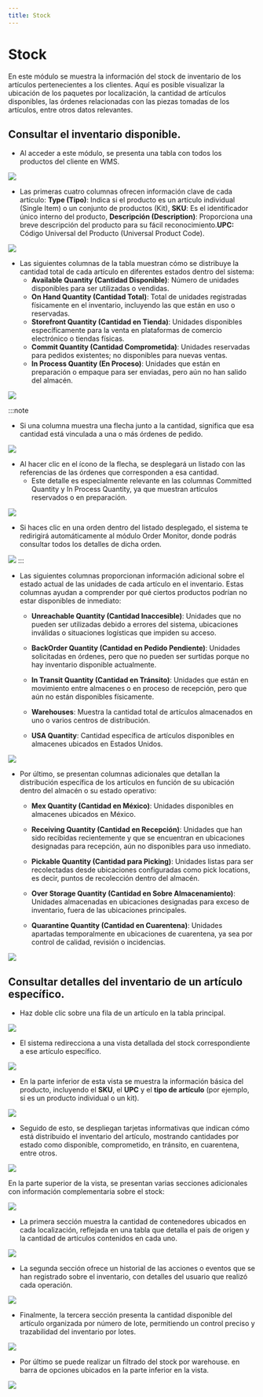 ```yaml
---
title: Stock
---
```


# Stock

En este módulo se muestra la información del stock de inventario de los artículos pertenecientes a los clientes. Aquí es posible visualizar la ubicación de los paquetes por localización, la cantidad de artículos disponibles, las órdenes relacionadas con las piezas tomadas de los artículos, entre otros datos relevantes.

## Consultar el inventario disponible. 

- Al acceder a este módulo, se presenta una tabla con todos los productos del cliente en WMS.

![](/img/upload/Stockp1-2025-13-16.png)

- Las primeras cuatro columnas ofrecen información clave de cada artículo: **Type (Tipo)**: Indica si el producto es un artículo individual (Single Item) o un conjunto de productos (Kit), **SKU**: Es el identificador único interno del producto, **Descripción (Description)**: Proporciona una breve descripción del producto para su fácil reconocimiento.**UPC:** Código Universal del Producto (Universal Product Code).

![](/img/upload/Stockp2-2025-13-16.png)

- Las siguientes columnas de la tabla muestran cómo se distribuye la cantidad total de cada artículo en diferentes estados dentro del sistema:
    -   **Available Quantity (Cantidad Disponible)**: Número de unidades disponibles para ser utilizadas o vendidas.
    - **On Hand Quantity (Cantidad Total)**: Total de unidades registradas físicamente en el inventario, incluyendo las que están en uso o reservadas.
    - **Storefront Quantity (Cantidad en Tienda)**: Unidades disponibles específicamente para la venta en plataformas de comercio electrónico o tiendas físicas.
    - **Commit Quantity (Cantidad Comprometida)**: Unidades reservadas para pedidos existentes; no disponibles para nuevas ventas.
    - **In Process Quantity (En Proceso)**: Unidades que están en preparación o empaque para ser enviadas, pero aún no han salido del almacén.

![](/img/upload/Stockp3-2025-13-16.png)


:::note
- Si una columna muestra una flecha junto a la cantidad, significa que esa cantidad está vinculada a una o más órdenes de pedido.

![](/img/upload/Stockp4-2025-13-16.png)

- Al hacer clic en el ícono de la flecha, se desplegará un listado con las referencias de las órdenes que corresponden a esa cantidad.
    - Este detalle es especialmente relevante en las columnas Committed Quantity y In Process Quantity, ya que muestran artículos reservados o en preparación.

![](/img/upload/Stockp5-2025-13-16.png)


- Si haces clic en una orden dentro del listado desplegado, el sistema te redirigirá automáticamente al módulo Order Monitor, donde podrás consultar todos los detalles de dicha orden.

![](/img/upload/Stockp6-2025-13-16.png)
:::


- Las siguientes columnas proporcionan información adicional sobre el estado actual de las unidades de cada artículo en el inventario. Estas columnas ayudan a comprender por qué ciertos productos podrían no estar disponibles de inmediato:
    - **Unreachable Quantity (Cantidad Inaccesible)**: Unidades que no pueden ser utilizadas debido a errores del sistema, ubicaciones inválidas o situaciones logísticas que impiden su acceso.
    
    - **BackOrder Quantity (Cantidad en Pedido Pendiente)**: Unidades solicitadas en órdenes, pero que no pueden ser surtidas porque no hay inventario disponible actualmente.


    -   **In Transit Quantity (Cantidad en Tránsito)**: Unidades que están en movimiento entre almacenes o en proceso de recepción, pero que aún no están disponibles físicamente.


    - **Warehouses**: Muestra la cantidad total de artículos almacenados en uno o varios centros de distribución.


    - **USA Quantity**: Cantidad específica de artículos disponibles en almacenes ubicados en Estados Unidos.

![](/img/upload/Stockp7-2025-13-16.png)


- Por último, se presentan columnas adicionales que detallan la distribución específica de los artículos en función de su ubicación dentro del almacén o su estado operativo:
    - **Mex Quantity (Cantidad en México)**: Unidades disponibles en almacenes ubicados en México.

    - **Receiving Quantity (Cantidad en Recepción)**: Unidades que han sido recibidas recientemente y que se encuentran en ubicaciones designadas para recepción, aún no disponibles para uso inmediato.

    - **Pickable Quantity (Cantidad para Picking)**: Unidades listas para ser recolectadas desde ubicaciones configuradas como pick locations, es decir, puntos de recolección dentro del almacén.

    - **Over Storage Quantity (Cantidad en Sobre Almacenamiento)**: Unidades almacenadas en ubicaciones designadas para exceso de inventario, fuera de las ubicaciones principales.

    - **Quarantine Quantity (Cantidad en Cuarentena)**: Unidades apartadas temporalmente en ubicaciones de cuarentena, ya sea por control de calidad, revisión o incidencias.

![](/img/upload/Stockp8-2025-13-16.png)


## Consultar detalles del inventario  de un artículo específico.

- Haz doble clic sobre una fila de un artículo en la tabla principal.

![](/img/upload/Stockp9-2025-13-16.png)

- El sistema redirecciona a una vista detallada del stock correspondiente a ese artículo específico.

![](/img/upload/Stockp10-2025-13-16.png)

- En la parte inferior de esta vista se muestra la información básica del producto, incluyendo el **SKU**, el **UPC** y el **tipo de artículo** (por ejemplo, si es un producto individual o un kit).

![](/img/upload/Stockp11-2025-13-16.png)

- Seguido de esto, se despliegan tarjetas informativas que indican cómo está distribuido el inventario del artículo, mostrando cantidades por estado como disponible, comprometido, en tránsito, en cuarentena, entre otros.

![](/img/upload/Stockp12-2025-13-16.png)


En la parte superior de la vista, se presentan varias secciones adicionales con información complementaria sobre el stock:

![](/img/upload/Stockp13-2025-13-16.png)

- La primera sección muestra la cantidad de contenedores ubicados en cada localización, reflejada en una tabla que detalla el país de origen y la cantidad de artículos contenidos en cada uno.

![](/img/upload/Stockp14-2025-13-16.png)

- La segunda sección ofrece un historial de las acciones o eventos que se han registrado sobre el inventario, con detalles del usuario que realizó cada operación.

![](/img/upload/Stockp15-2025-13-16.png)

- Finalmente, la tercera sección presenta la cantidad disponible del artículo organizada por número de lote, permitiendo un control preciso y trazabilidad del inventario por lotes.

![](/img/upload/Stockp16-2025-13-16.png)

- Por último se puede realizar un filtrado  del stock por warehouse. en barra de opciones ubicados en la parte inferior en la vista.

![](/img/upload/Stockp17-2025-13-16.png)
